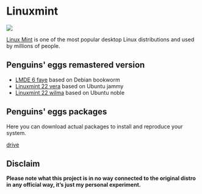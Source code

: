 # Linuxmint
![](/img/linuxmint.svg)

[Linux Mint](https://www.linuxmint.com/) is one of the most popular desktop Linux distributions and used by millions of people.


## Penguins' eggs remastered version
* [LMDE 6 faye](/faye/) based on Debian bookworm
* [Linuxmint 22 vera](/vera/) based on Ubuntu jammy
* [Linuxmint 22 wilma](/wilma/) based on Ubuntu noble


## Penguins' eggs packages
Here you can download actual packages to install and reproduce your system.

[drive](https://drive.google.com/drive/folders/14s1JNNp9FW6oESWgIIPifglNB6eRbYko)

## Disclaim
__Please note what this project is in no way connected to the original distro in any official way, it’s just my personal experiment.__

